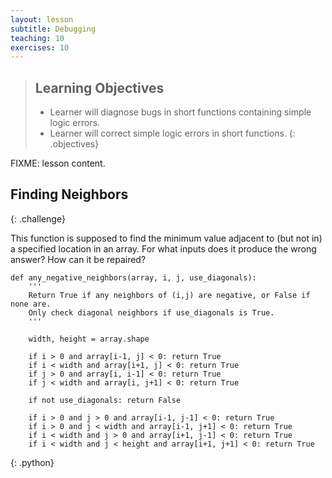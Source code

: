 ```yaml
---
layout: lesson
subtitle: Debugging
teaching: 10
exercises: 10
---
```

> ## Learning Objectives
>
> * Learner will diagnose bugs in short functions containing simple logic errors.
> * Learner will correct simple logic errors in short functions.
{: .objectives}

FIXME: lesson content.

## Finding Neighbors
{: .challenge}

This function is supposed to find the minimum value adjacent to (but not in) a specified location in an array.
For what inputs does it produce the wrong answer?
How can it be repaired?

~~~
def any_negative_neighbors(array, i, j, use_diagonals):
    '''
    Return True if any neighbors of (i,j) are negative, or False if none are.
    Only check diagonal neighbors if use_diagonals is True.
    '''

    width, height = array.shape

    if i > 0 and array[i-1, j] < 0: return True
    if i < width and array[i+1, j] < 0: return True
    if j > 0 and array[i, i-1] < 0: return True
    if j < width and array[i, j+1] < 0: return True

    if not use_diagonals: return False

    if i > 0 and j > 0 and array[i-1, j-1] < 0: return True
    if i > 0 and j < width and array[i-1, j+1] < 0: return True
    if i < width and j > 0 and array[i+1, j-1] < 0: return True
    if i < width and j < height and array[i+1, j+1] < 0: return True
~~~
{: .python}
